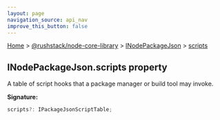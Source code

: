 ```yaml
---
layout: page
navigation_source: api_nav
improve_this_button: false
---
```



[Home](./index.md) &gt; [@rushstack/node-core-library](./node-core-library.md) &gt; [INodePackageJson](./node-core-library.inodepackagejson.md) &gt; [scripts](./node-core-library.inodepackagejson.scripts.md)

## INodePackageJson.scripts property

A table of script hooks that a package manager or build tool may invoke.

<b>Signature:</b>

```typescript
scripts?: IPackageJsonScriptTable;
```
